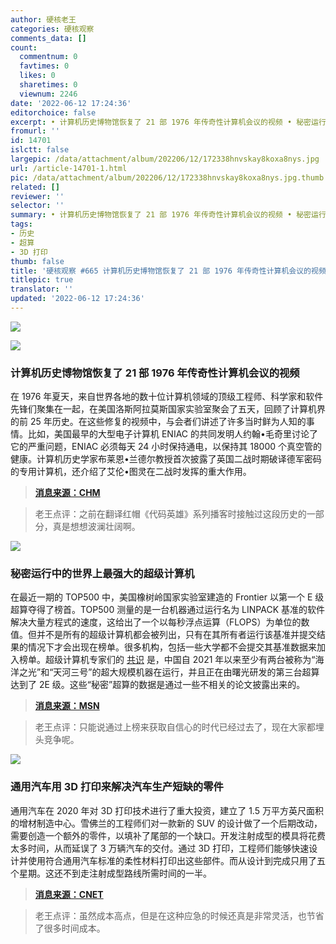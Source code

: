 ```yaml
---
author: 硬核老王
categories: 硬核观察
comments_data: []
count:
  commentnum: 0
  favtimes: 0
  likes: 0
  sharetimes: 0
  viewnum: 2246
date: '2022-06-12 17:24:36'
editorchoice: false
excerpt: • 计算机历史博物馆恢复了 21 部 1976 年传奇性计算机会议的视频 • 秘密运行中的世界上最强大的超级计算机 • 通用汽车用 3D 打印来解决汽车生产短缺的零件
fromurl: ''
id: 14701
islctt: false
largepic: /data/attachment/album/202206/12/172338hnvskay8koxa8nys.jpg
url: /article-14701-1.html
pic: /data/attachment/album/202206/12/172338hnvskay8koxa8nys.jpg.thumb.jpg
related: []
reviewer: ''
selector: ''
summary: • 计算机历史博物馆恢复了 21 部 1976 年传奇性计算机会议的视频 • 秘密运行中的世界上最强大的超级计算机 • 通用汽车用 3D 打印来解决汽车生产短缺的零件
tags:
- 历史
- 超算
- 3D 打印
thumb: false
title: '硬核观察 #665 计算机历史博物馆恢复了 21 部 1976 年传奇性计算机会议的视频'
titlepic: true
translator: ''
updated: '2022-06-12 17:24:36'
---
```


![](/data/attachment/album/202206/12/172338hnvskay8koxa8nys.jpg)


![](/data/attachment/album/202206/12/172344pof5c0rcmafc242c.jpg)


### 计算机历史博物馆恢复了 21 部 1976 年传奇性计算机会议的视频


在 1976 年夏天，来自世界各地的数十位计算机领域的顶级工程师、科学家和软件先锋们聚集在一起，在美国洛斯阿拉莫斯国家实验室聚会了五天，回顾了计算机界的前 25 年历史。在这些修复的视频中，与会者们讲述了许多当时鲜为人知的事情。比如，美国最早的大型电子计算机 ENIAC 的共同发明人约翰•毛奇里讨论了它的严重问题，ENIAC 必须每天 24 小时保持通电，以保持其 18000 个真空管的健康。计算机历史学家布莱恩•兰德尔教授首次披露了英国二战时期破译德军密码的专用计算机，还介绍了艾伦•图灵在二战时发挥的重大作用。



> 
> **[消息来源：CHM](https://computerhistory.org/blog/computings-woodstock/)**
> 
> 
> 



> 
> 老王点评：之前在翻译红帽《代码英雄》系列播客时接触过这段历史的一部分，真是想想波澜壮阔啊。
> 
> 
> 


![](/data/attachment/album/202206/12/172355floxuxf5uh2o775f.jpg)


### 秘密运行中的世界上最强大的超级计算机


在最近一期的 TOP500 中，美国橡树岭国家实验室建造的 Frontier 以第一个 E 级超算夺得了榜首。TOP500 测量的是一台机器通过运行名为 LINPACK 基准的软件解决大量方程式的速度，这给出了一个以每秒浮点运算（FLOPS）为单位的数值。但并不是所有的超级计算机都会被列出，只有在其所有者运行该基准并提交结果的情况下才会出现在榜单。很多机构，包括一些大学都不会提交其基准数据来加入榜单。超级计算机专家们的 [共识](https://www.hpcwire.com/2021/11/24/three-chinese-exascale-systems-detailed-at-sc21-two-operational-and-one-delayed/) 是，中国自 2021 年以来至少有两台被称为“海洋之光”和“天河三号”的超大规模机器在运行，并且正在由曙光研发的第三台超算达到了 2E 级。这些“秘密”超算的数据是通过一些不相关的论文披露出来的。



> 
> **[消息来源：MSN](https://www.msn.com/en-us/news/technology/are-the-worlds-most-powerful-supercomputers-operating-in-secret/ar-AAY8QQn)**
> 
> 
> 



> 
> 老王点评：只能说通过上榜来获取自信心的时代已经过去了，现在大家都埋头竞争呢。
> 
> 
> 


![](/data/attachment/album/202206/12/172414izet7yv7zhlzhyyt.jpg)


### 通用汽车用 3D 打印来解决汽车生产短缺的零件


通用汽车在 2020 年对 3D 打印技术进行了重大投资，建立了 1.5 万平方英尺面积的增材制造中心。雪佛兰的工程师们对一款新的 SUV 的设计做了一个后期改动，需要创造一个额外的零件，以填补了尾部的一个缺口。开发注射成型的模具将花费太多时间，从而延误了 3 万辆汽车的交付。通过 3D 打印，工程师们能够快速设计并使用符合通用汽车标准的柔性材料打印出这些部件。而从设计到完成只用了五个星期。这还不到走注射成型路线所需时间的一半。



> 
> **[消息来源：CNET](https://www.cnet.com/roadshow/news/chevy-tahoe-3d-parts/)**
> 
> 
> 



> 
> 老王点评：虽然成本高点，但是在这种应急的时候还真是非常灵活，也节省了很多时间成本。
> 
> 
>